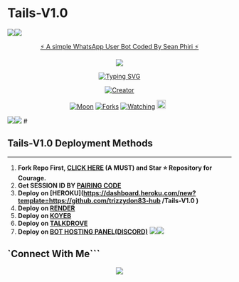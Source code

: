 # Tails-V1.0 
   <a><img src='https://i.imgur.com/LyHic3i.gif'/></a><a><img src='https://i.imgur.com/LyHic3i.gif'/></a>
<p align="center"> 
<u>⚡ A simple WhatsApp User Bot Coded By Sean Phiri ⚡</u>
</p>
<p align="center">
<img src="https://files.catbox.veo/jd0s4p.jpg"/>       
<p align="center">
  <a href="https://git.io/typing-svg"><img src="https://readme-typing-svg.demolab.com?font=EB+Garamond&weight=800&size=28&duration=4000&pause=1000&random=false&width=435&lines=+•Tails +V1.0-+V4•;MULTI-DEVICE+WHATSAPP+BOT;DEVELOPED+BY+Sean+Phiri;RELEASED+DATE+05%2F12%2F2024." alt="Typing SVG" /></a>
</p> 
<p align="center">
<a href="#"><img title="Creator" src="https://img.shields.io/badge/OWNER Sean Phiri -red.svg?style=for-the-badge&logo=github"></a>
</p>
<p align="center">
<a href="https://github.com/SeanPhiri/Tails-V1.0 /stargazers/"><img title="Moon" src="https://img.shields.io/github/stars/trizzydon83-hub /Tails-V1.0 ?color=black&style=flat-square"></a>
<a href="https://github.com/Sean Phiri /Tails-V1.0 /network/members"><img title="Forks" src="https://img.shields.io/github/forks/trizzydon83-hub/Tails-V1.0 ?color=yellow&style=flat-square"></a>
<a href="https://github.com/trizzydon83-hub /Tails-V1.0 /watchers"><img title="Watching" src="https://img.shields.io/github/watchers/SeanPhiri/Tails-V1.0 ?label=Watchers&color=red&style=flat-square"></a>
<a href="https://github.com/trizzydon83-hub /Tails-V1.0 /graphs/commit-activity"><img height="20" src="https://img.shields.io/badge/Maintained-Yes-red.svg"></a>&nbsp;&nbsp;
</p>
<a><img src='https://i.imgur.com/LyHic3i.gif'/></a><a><img src='https://i.imgur.com/LyHic3i.gif'/></a>
#





## Tails-V1.0 Deployment Methods
---
1.  **Fork Repo First, [CLICK HERE](https://github.com/DavidCyrilTech/Anita-V4/fork) (A MUST) and Star ⭐ Repository for Courage.**
2.  **Get SESSION ID BY [PAIRING CODE](https://pair.david-cyril.net.ng)** 
3. **Deploy on [HEROKU](https://dashboard.heroku.com/new?template=https://github.com/trizzydon83-hub /Tails-V1.0 )**
3. **Deploy on [RENDER](https://dashboard.render.com/signup)**
3. **Deploy on [KOYEB](https://app.koyeb.com/services/deploy/?type=git&repository=github.com%2FDavidCyrilTech&branch=main&name=Anita-V4&builder=dockerfile&env%5BAUTO_STATUS_REACT=false%5D=&env%5BSESSION_ID%5D=your%20sessionid%20here&env%5BPUBLIC%5D=true&env=%5BAUTO_TYPING%5D%3Dfalse&env%5BAUTO_STATUS_VIEW%5D=true)**
3. **Deploy on [TALKDROVE](https://host.talkdrove.com)**
3. **Deploy on [BOT HOSTING PANEL(DISCORD)](https://bot-hosting.net/?aff=1251693529084723300)**
<a><img src='https://i.imgur.com/LyHic3i.gif'/></a><a><img src='https://i.imgur.com/LyHic3i.gif'/></a>

## `Connect With Me```
<p align="center">
<a href="https://wa.me/263774271937"><img src="https://img.shields.io/badge/Contact David-25D366?style=for-the-badge&logo=whatsapp&logoColor=white" />
<a href="https://whatsapp.com/channel/